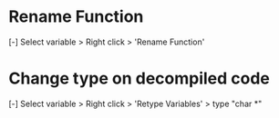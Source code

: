 # Rename Function
[-] Select variable > Right click > 'Rename Function'  

# Change type on decompiled code
[-] Select variable > Right click > 'Retype Variables' > type "char *"  